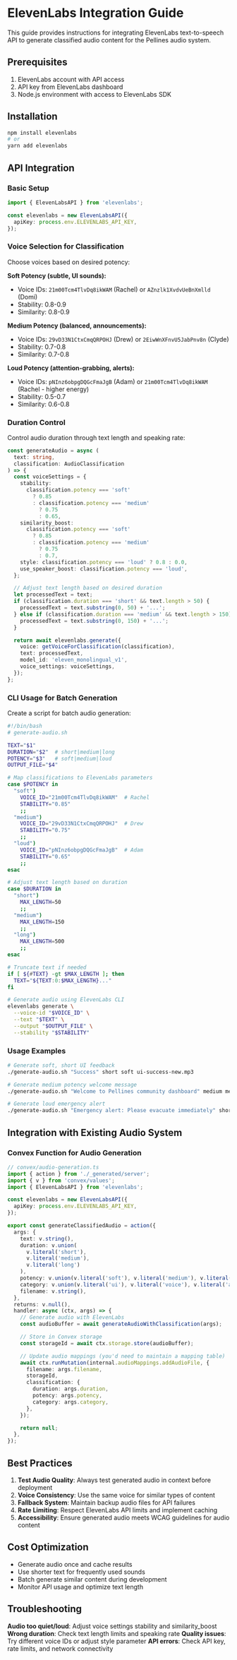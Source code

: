 # ElevenLabs Integration Guide

This guide provides instructions for integrating ElevenLabs text-to-speech API to generate classified audio content for the Pellines audio system.

## Prerequisites

1. ElevenLabs account with API access
2. API key from ElevenLabs dashboard
3. Node.js environment with access to ElevenLabs SDK

## Installation

```bash
npm install elevenlabs
# or
yarn add elevenlabs
```

## API Integration

### Basic Setup

```typescript
import { ElevenLabsAPI } from 'elevenlabs';

const elevenlabs = new ElevenLabsAPI({
  apiKey: process.env.ELEVENLABS_API_KEY,
});
```

### Voice Selection for Classification

Choose voices based on desired potency:

**Soft Potency (subtle, UI sounds):**

- Voice IDs: `21m00Tcm4TlvDq8ikWAM` (Rachel) or `AZnzlk1XvdvUeBnXmlld` (Domi)
- Stability: 0.8-0.9
- Similarity: 0.8-0.9

**Medium Potency (balanced, announcements):**

- Voice IDs: `29vD33N1CtxCmqQRPOHJ` (Drew) or `2EiwWnXFnvU5JabPnv8n` (Clyde)
- Stability: 0.7-0.8
- Similarity: 0.7-0.8

**Loud Potency (attention-grabbing, alerts):**

- Voice IDs: `pNInz6obpgDQGcFmaJgB` (Adam) or `21m00Tcm4TlvDq8ikWAM` (Rachel - higher energy)
- Stability: 0.5-0.7
- Similarity: 0.6-0.8

### Duration Control

Control audio duration through text length and speaking rate:

```typescript
const generateAudio = async (
  text: string,
  classification: AudioClassification
) => {
  const voiceSettings = {
    stability:
      classification.potency === 'soft'
        ? 0.85
        : classification.potency === 'medium'
          ? 0.75
          : 0.65,
    similarity_boost:
      classification.potency === 'soft'
        ? 0.85
        : classification.potency === 'medium'
          ? 0.75
          : 0.7,
    style: classification.potency === 'loud' ? 0.8 : 0.0,
    use_speaker_boost: classification.potency === 'loud',
  };

  // Adjust text length based on desired duration
  let processedText = text;
  if (classification.duration === 'short' && text.length > 50) {
    processedText = text.substring(0, 50) + '...';
  } else if (classification.duration === 'medium' && text.length > 150) {
    processedText = text.substring(0, 150) + '...';
  }

  return await elevenlabs.generate({
    voice: getVoiceForClassification(classification),
    text: processedText,
    model_id: 'eleven_monolingual_v1',
    voice_settings: voiceSettings,
  });
};
```

### CLI Usage for Batch Generation

Create a script for batch audio generation:

```bash
#!/bin/bash
# generate-audio.sh

TEXT="$1"
DURATION="$2"  # short|medium|long
POTENCY="$3"   # soft|medium|loud
OUTPUT_FILE="$4"

# Map classifications to ElevenLabs parameters
case $POTENCY in
  "soft")
    VOICE_ID="21m00Tcm4TlvDq8ikWAM"  # Rachel
    STABILITY="0.85"
    ;;
  "medium")
    VOICE_ID="29vD33N1CtxCmqQRPOHJ"  # Drew
    STABILITY="0.75"
    ;;
  "loud")
    VOICE_ID="pNInz6obpgDQGcFmaJgB"  # Adam
    STABILITY="0.65"
    ;;
esac

# Adjust text length based on duration
case $DURATION in
  "short")
    MAX_LENGTH=50
    ;;
  "medium")
    MAX_LENGTH=150
    ;;
  "long")
    MAX_LENGTH=500
    ;;
esac

# Truncate text if needed
if [ ${#TEXT} -gt $MAX_LENGTH ]; then
  TEXT="${TEXT:0:$MAX_LENGTH}..."
fi

# Generate audio using ElevenLabs CLI
elevenlabs generate \
  --voice-id "$VOICE_ID" \
  --text "$TEXT" \
  --output "$OUTPUT_FILE" \
  --stability "$STABILITY"
```

### Usage Examples

```bash
# Generate soft, short UI feedback
./generate-audio.sh "Success" short soft ui-success-new.mp3

# Generate medium potency welcome message
./generate-audio.sh "Welcome to Pellines community dashboard" medium medium welcome-medium-new.mp3

# Generate loud emergency alert
./generate-audio.sh "Emergency alert: Please evacuate immediately" short loud alert-emergency-new.mp3
```

## Integration with Existing Audio System

### Convex Function for Audio Generation

```typescript
// convex/audio-generation.ts
import { action } from './_generated/server';
import { v } from 'convex/values';
import { ElevenLabsAPI } from 'elevenlabs';

const elevenlabs = new ElevenLabsAPI({
  apiKey: process.env.ELEVENLABS_API_KEY,
});

export const generateClassifiedAudio = action({
  args: {
    text: v.string(),
    duration: v.union(
      v.literal('short'),
      v.literal('medium'),
      v.literal('long')
    ),
    potency: v.union(v.literal('soft'), v.literal('medium'), v.literal('loud')),
    category: v.union(v.literal('ui'), v.literal('voice'), v.literal('alert')),
    filename: v.string(),
  },
  returns: v.null(),
  handler: async (ctx, args) => {
    // Generate audio with ElevenLabs
    const audioBuffer = await generateAudioWithClassification(args);

    // Store in Convex storage
    const storageId = await ctx.storage.store(audioBuffer);

    // Update audio mappings (you'd need to maintain a mapping table)
    await ctx.runMutation(internal.audioMappings.addAudioFile, {
      filename: args.filename,
      storageId,
      classification: {
        duration: args.duration,
        potency: args.potency,
        category: args.category,
      },
    });

    return null;
  },
});
```

## Best Practices

1. **Test Audio Quality**: Always test generated audio in context before deployment
2. **Voice Consistency**: Use the same voice for similar types of content
3. **Fallback System**: Maintain backup audio files for API failures
4. **Rate Limiting**: Respect ElevenLabs API limits and implement caching
5. **Accessibility**: Ensure generated audio meets WCAG guidelines for audio content

## Cost Optimization

- Generate audio once and cache results
- Use shorter text for frequently used sounds
- Batch generate similar content during development
- Monitor API usage and optimize text length

## Troubleshooting

**Audio too quiet/loud**: Adjust voice settings stability and similarity_boost
**Wrong duration**: Check text length limits and speaking rate
**Quality issues**: Try different voice IDs or adjust style parameter
**API errors**: Check API key, rate limits, and network connectivity
